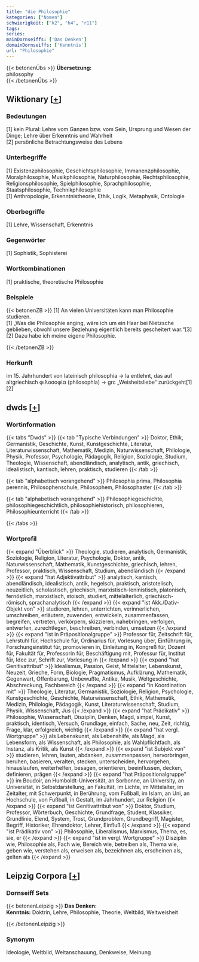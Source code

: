 ```yaml
---
title: "die Philosophie"
kategorien: ["Nomen"]
schwierigkeit: ["k2", "h4", "r11"]
tags:
series:
mainDornseiffs: ['Das Denken']
domainDornseiffs: ['Kenntnis']
url: "Philosophie"
---
```


{{< betonenÜbs >}}
**Übersetzung:**  
philosophy  
{{< /betonenÜbs >}}

## Wiktionary [[+](https://de.wiktionary.org/wiki/Philosophie)]

### Bedeutungen
[1] kein Plural: Lehre vom Ganzen bzw. vom Sein, Ursprung und Wesen der Dinge; Lehre über Erkenntnis und Wahrheit  
[2] persönliche Betrachtungsweise des Lebens  

### Unterbegriffe
[1] Existenzphilosophie, Geschichtsphilosophie, Immanenzphilosophie, Moralphilosophie, Musikphilosophie, Naturphilosophie, Rechtsphilosophie, Religionsphilosophie, Spielphilosophie, Sprachphilosophie, Staatsphilosophie, Technikphilosophie  
[1] Anthropologie, Erkenntnistheorie, Ethik, Logik, Metaphysik, Ontologie  

### Oberbegriffe
[1] Lehre, Wissenschaft, Erkenntnis  

### Gegenwörter
[1] Sophistik, Sophisterei  

### Wortkombinationen
[1] praktische, theoretische Philosophie  

### Beispiele
{{< betonenZB >}}
[1] An vielen Universitäten kann man Philosophie studieren.  
[1] „Was die Philosophie anging, wäre ich um ein Haar bei Nietzsche geblieben, obwohl unsere Beziehung eigentlich bereits gescheitert war.“[3]  
[2] Dazu habe ich meine eigene Philosophie.  

{{< /betonenZB >}}
### Herkunft
im 15. Jahrhundert von lateinisch philosophia → la entlehnt, das auf altgriechisch φιλοσοφία (philosophía) → grc „Weisheitsliebe“ zurückgeht[1][2]  



## dwds [[+](https://www.dwds.de/wb/Philosophie)]

### Wortinformation
{{< tabs "Dwds" >}}
{{< tab "Typische Verbindungen" >}}
Doktor, Ethik, Germanistik, Geschichte, Kunst, Kunstgeschichte, Literatur, Literaturwissenschaft, Mathematik, Medizin, Naturwissenschaft, Philologie, Physik, Professor, Psychologie, Pädagogik, Religion, Soziologie, Studium, Theologie, Wissenschaft, abendländisch, analytisch, antik, griechisch, idealistisch, kantisch, lehren, praktisch, studieren
{{< /tab >}}

{{< tab "alphabetisch vorangehend" >}}
Philosophia prima, Philosophia perennis, Philosophenschule, Philosophem, Philosophaster
{{< /tab >}}

{{< tab "alphabetisch vorangehend" >}}
Philosophiegeschichte, philosophiegeschichtlich, philosophiehistorisch, philosophieren, Philosophieunterricht
{{< /tab >}}

{{< /tabs >}}

### Wortprofil
{{< expand "Überblick" >}} Theologie, studieren, analytisch, Germanistik, Soziologie, Religion, Literatur, Psychologie, Doktor, antik, Naturwissenschaft, Mathematik, Kunstgeschichte, griechisch, lehren, Professor, praktisch, Wissenschaft, Studium, abendländisch {{< /expand >}}
{{< expand "hat Adjektivattribut" >}} analytisch, kantisch, abendländisch, idealistisch, antik, hegelsch, praktisch, aristotelisch, neuzeitlich, scholastisch, griechisch, marxistisch-leninistisch, platonisch, fernöstlich, marxistisch, stoisch, studiert, mittelalterlich, griechisch-römisch, sprachanalytisch {{< /expand >}}
{{< expand "ist Akk./Dativ-Objekt von" >}} studieren, lehren, unterrichten, verinnerlichen, umschreiben, erläutern, zuwenden, entwickeln, zusammenfassen, begreifen, vertreten, verkörpern, skizzieren, nahebringen, verfolgen, entwerfen, zurechtlegen, beschreiben, verbinden, umsetzen {{< /expand >}}
{{< expand "ist in Präpositionalgruppe" >}} Professor für, Zeitschrift für, Lehrstuhl für, Hochschule für, Ordinarius für, Vorlesung über, Einführung in, Forschungsinstitut für, promovieren in, Einleitung in, Kongreß für, Dozent für, Fakultät für, Professorin für, Beschäftigung mit, Professur für, Institut für, Idee zur, Schrift zur, Vorlesung in {{< /expand >}}
{{< expand "hat Genitivattribut" >}} Idealismus, Passion, Geist, Mittelalter, Lebenskunst, Neuzeit, Grieche, Form, Biologie, Pragmatismus, Aufklärung, Mathematik, Gegenwart, Offenbarung, Unbewußte, Antike, Musik, Weltgeschichte, Abschreckung, Fachbereich {{< /expand >}}
{{< expand "in Koordination mit" >}} Theologie, Literatur, Germanistik, Soziologie, Religion, Psychologie, Kunstgeschichte, Geschichte, Naturwissenschaft, Ethik, Mathematik, Medizin, Philologie, Pädagogik, Kunst, Literaturwissenschaft, Studium, Physik, Wissenschaft, Jus {{< /expand >}}
{{< expand "hat Prädikativ" >}} Philosophie, Wissenschaft, Disziplin, Denken, Magd, simpel, Kunst, praktisch, identisch, Versuch, Grundlage, einfach, Sache, neu, Zeit, richtig, Frage, klar, erfolgreich, wichtig {{< /expand >}}
{{< expand "hat vergl. Wortgruppe" >}} als Lebenskunst, als Lebenshilfe, als Magd, als Lebensform, als Wissenschaft, als Philosophie, als Wahlpflichtfach, als Instanz, als Kritik, als Kunst {{< /expand >}}
{{< expand "ist Subjekt von" >}} studieren, lehren, lauten, abdanken, zusammenpassen, hervorbringen, beruhen, basieren, veralten, stecken, unterscheiden, hervorgehen, hinauslaufen, weiterhelfen, besagen, orientieren, beeinflussen, decken, definieren, prägen {{< /expand >}}
{{< expand "hat Präpositionalgruppe" >}} im Boudoir, an Humboldt-Universität, an Sorbonne, an University, an Universität, in Selbstdarstellung, an Fakultät, im Lichte, im Mittelalter, im Zeitalter, mit Schwerpunkt, in Berührung, vom Fußball, im Islam, an Uni, an Hochschule, von Fußball, in Gestalt, im Jahrhundert, zur Religion {{< /expand >}}
{{< expand "ist Genitivattribut von" >}} Doktor, Studium, Professor, Wörterbuch, Geschichte, Grundfrage, Student, Klassiker, Grundlinie, Elend, System, Trost, Grundproblem, Grundbegriff, Magister, Begriff, Historiker, Ehrendoktor, Lehrer, Einfluß {{< /expand >}}
{{< expand "ist Prädikativ von" >}} Philosophie, Liberalismus, Marxismus, Thema, es, sie, er {{< /expand >}}
{{< expand "ist in vergl. Wortgruppe" >}} Disziplin wie, Philosophie als, Fach wie, Bereich wie, betreiben als, Thema wie, geben wie, verstehen als, erweisen als, bezeichnen als, erscheinen als, gelten als {{< /expand >}}

## Leipzig Corpora [[+](https://corpora.uni-leipzig.de/en/res?word=Philosophie&corpusId=deu_newscrawl-public_2018)]

### Dornseiff Sets
{{< betonenLeipzig >}}
**Das Denken:**  
**Kenntnis:** Doktrin, Lehre, Philosophie, Theorie, Weltbild, Weltweisheit  

{{< /betonenLeipzig >}}

### Synonym
Ideologie, Weltbild, Weltanschauung, Denkweise, Meinung

